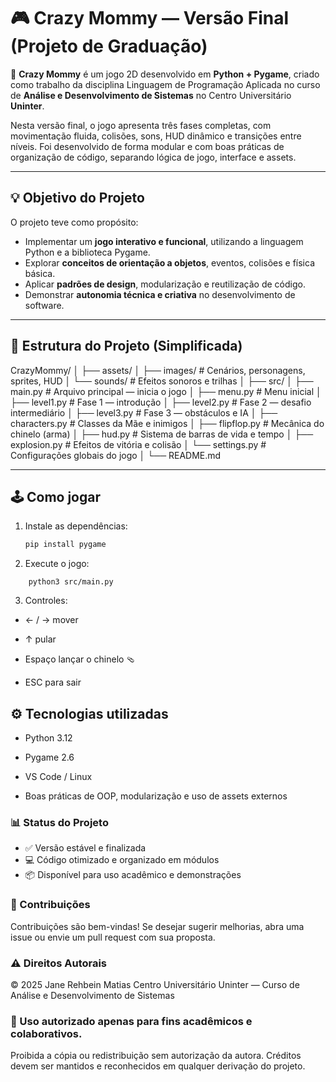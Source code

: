 # 🎮 Crazy Mommy — Versão Final (Projeto de Graduação)

🧠 **Crazy Mommy** é um jogo 2D desenvolvido em **Python + Pygame**, criado como trabalho da disciplina Linguagem de Programação Aplicada no curso de **Análise e Desenvolvimento de Sistemas** no Centro Universitário **Uninter**.

Nesta versão final, o jogo apresenta três fases completas, com movimentação fluida, colisões, sons, HUD dinâmico e transições entre níveis.
Foi desenvolvido de forma modular e com boas práticas de organização de código, separando lógica de jogo, interface e assets.

---

## 💡 Objetivo do Projeto

O projeto teve como propósito:

- Implementar um **jogo interativo e funcional**, utilizando a linguagem Python e a biblioteca Pygame.
- Explorar **conceitos de orientação a objetos**, eventos, colisões e física básica.
- Aplicar **padrões de design**, modularização e reutilização de código.
- Demonstrar **autonomia técnica e criativa** no desenvolvimento de software.

---

## 🧩 Estrutura do Projeto (Simplificada)

CrazyMommy/
│
├── assets/
│ ├── images/ # Cenários, personagens, sprites, HUD
│ └── sounds/ # Efeitos sonoros e trilhas
│
├── src/
│ ├── main.py # Arquivo principal — inicia o jogo
│ ├── menu.py # Menu inicial
│ ├── level1.py # Fase 1 — introdução
│ ├── level2.py # Fase 2 — desafio intermediário
│ ├── level3.py # Fase 3 — obstáculos e IA
│ ├── characters.py # Classes da Mãe e inimigos
│ ├── flipflop.py # Mecânica do chinelo (arma)
│ ├── hud.py # Sistema de barras de vida e tempo
│ ├── explosion.py # Efeitos de vitória e colisão
│ └── settings.py # Configurações globais do jogo
│
└── README.md

---

## 🕹️ Como jogar

1. Instale as dependências:
   ```bash
   pip install pygame
	```
2. Execute o jogo:
```
    python3 src/main.py
```
3. Controles:

- ← / → mover

- ↑ pular

- Espaço lançar o chinelo 🩴

- ESC para sair

## ⚙️ Tecnologias utilizadas

- Python 3.12

- Pygame 2.6

- VS Code / Linux

- Boas práticas de OOP, modularização e uso de assets externos

### 📊 Status do Projeto

- ✅ Versão estável e finalizada
- 💻 Código otimizado e organizado em módulos
- 📦 Disponível para uso acadêmico e demonstrações

### 🤝 Contribuições

Contribuições são bem-vindas!
Se desejar sugerir melhorias, abra uma issue ou envie um pull request com sua proposta.

### ⚠️ Direitos Autorais

© 2025 Jane Rehbein Matias
Centro Universitário Uninter — Curso de Análise e Desenvolvimento de Sistemas

### 🧩 Uso autorizado apenas para fins acadêmicos e colaborativos.
Proibida a cópia ou redistribuição sem autorização da autora.
Créditos devem ser mantidos e reconhecidos em qualquer derivação do projeto.
